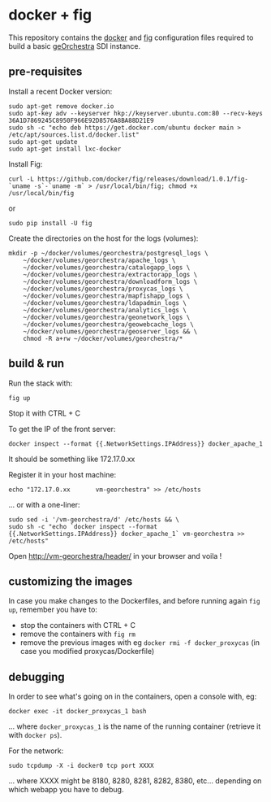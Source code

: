 # docker + fig

This repository contains the [docker](https://www.docker.com/) and [fig](http://www.fig.sh/) configuration files required to build a basic [geOrchestra](http://www.georchestra.org) SDI instance.

## pre-requisites

Install a recent Docker version:
```
sudo apt-get remove docker.io
sudo apt-key adv --keyserver hkp://keyserver.ubuntu.com:80 --recv-keys 36A1D7869245C8950F966E92D8576A8BA88D21E9
sudo sh -c "echo deb https://get.docker.com/ubuntu docker main > /etc/apt/sources.list.d/docker.list"
sudo apt-get update
sudo apt-get install lxc-docker
```

Install Fig:
```
curl -L https://github.com/docker/fig/releases/download/1.0.1/fig-`uname -s`-`uname -m` > /usr/local/bin/fig; chmod +x /usr/local/bin/fig
```
or
```
sudo pip install -U fig
```

Create the directories on the host for the logs (volumes):
```
mkdir -p ~/docker/volumes/georchestra/postgresql_logs \
    ~/docker/volumes/georchestra/apache_logs \
    ~/docker/volumes/georchestra/catalogapp_logs \
    ~/docker/volumes/georchestra/extractorapp_logs \
    ~/docker/volumes/georchestra/downloadform_logs \
    ~/docker/volumes/georchestra/proxycas_logs \
    ~/docker/volumes/georchestra/mapfishapp_logs \
    ~/docker/volumes/georchestra/ldapadmin_logs \
    ~/docker/volumes/georchestra/analytics_logs \
    ~/docker/volumes/georchestra/geonetwork_logs \
    ~/docker/volumes/georchestra/geowebcache_logs \
    ~/docker/volumes/georchestra/geoserver_logs && \
    chmod -R a+rw ~/docker/volumes/georchestra/*
```

## build & run

Run the stack with:
```
fig up
```
Stop it with CTRL + C


To get the IP of the front server:
```
docker inspect --format {{.NetworkSettings.IPAddress}} docker_apache_1
```
It should be something like 172.17.0.xx

Register it in your host machine:
```
echo "172.17.0.xx       vm-georchestra" >> /etc/hosts
```

... or with a one-liner:
```
sudo sed -i '/vm-georchestra/d' /etc/hosts && \
sudo sh -c "echo `docker inspect --format {{.NetworkSettings.IPAddress}} docker_apache_1` vm-georchestra >> /etc/hosts"
```

Open [http://vm-georchestra/header/](http://vm-georchestra/header/) in your browser and voila !


## customizing the images

In case you make changes to the Dockerfiles, and before running again ```fig up```, remember you have to:
 - stop the containers with CTRL + C
 - remove the containers with ```fig rm```
 - remove the previous images with eg ```docker rmi -f docker_proxycas``` (in case you modified proxycas/Dockerfile)

## debugging

In order to see what's going on in the containers, open a console with, eg:
```
docker exec -it docker_proxycas_1 bash
```
... where ```docker_proxycas_1``` is the name of the running container (retrieve it with ```docker ps```).

For the network:
```
sudo tcpdump -X -i docker0 tcp port XXXX
```
... where XXXX might be 8180, 8280, 8281, 8282, 8380, etc... depending on which webapp you have to debug.

